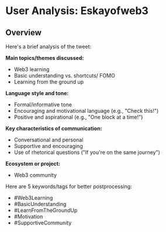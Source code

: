 # User Analysis: Eskayofweb3

## Overview

Here's a brief analysis of the tweet:

**Main topics/themes discussed:**

* Web3 learning
* Basic understanding vs. shortcuts/ FOMO
* Learning from the ground up

**Language style and tone:**

* Formal/informative tone
* Encouraging and motivational language (e.g., "Check this!")
* Positive and aspirational (e.g., "One block at a time!")

**Key characteristics of communication:**

* Conversational and personal
* Supportive and encouraging
* Use of rhetorical questions ("If you're on the same journey")

**Ecosystem or project:**

* Web3 community

Here are 5 keywords/tags for better postprocessing:

* #Web3Learning
* #BasicUnderstanding
* #LearnFromTheGroundUp
* #Motivation
* #SupportiveCommunity